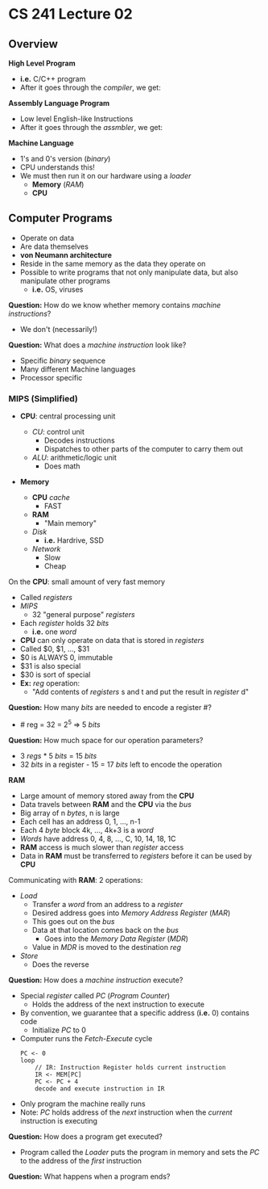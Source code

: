# CS 241 Lecture 02

## Overview
**High Level Program**
- **i.e.** C/C++ program
- After it goes through the *compiler*, we get:

**Assembly Language Program**
- Low level English-like Instructions
- After it goes through the *assmbler*, we get:

**Machine Language**
- 1's and 0's version (*binary*)
- CPU understands this!
- We must then run it on our hardware using a *loader*
    - **Memory** (*RAM*)
    - **CPU**

## Computer Programs
- Operate on data
- Are data themselves
- **von Neumann architecture**
- Reside in the same memory as the data they operate on
- Possible to write programs that not only manipulate data, but also manipulate other programs
    - **i.e.** OS, viruses

**Question:** How do we know whether memory contains *machine instructions*?
- We don't (necessarily!)

**Question:** What does a *machine instruction* look like?
- Specific *binary* sequence
- Many different Machine languages
- Processor specific

### MIPS (Simplified)
- **CPU**: central processing unit
    - *CU*: control unit
        - Decodes instructions
        - Dispatches to other parts of the computer to carry them out
    - *ALU*: arithmetic/logic unit
        - Does math

- **Memory**
    - **CPU** *cache* 
        - FAST
    - **RAM**
        -  "Main memory"
    - *Disk*
        - **i.e.** Hardrive, SSD
    - *Network*
        - Slow
        - Cheap

On the **CPU**: small amount of very fast memory
- Called *registers*
- *MIPS*
    - 32 "general purpose" *registers*
- Each *register* holds 32 *bits*
    - **i.e.** one *word*
- **CPU** can only operate on data that is stored in *registers*
- Called $0, $1, ..., $31
- $0 is ALWAYS 0, immutable
- $31 is also special
- $30 is sort of special
- **Ex:** *reg* operation:
    - "Add contents of *registers* s and t and put the result in *register* d"

**Question:** How many *bits* are needed to encode a register #?
- \# reg = 32 = 2<sup>5</sup> => 5 *bits*

**Question:** How much space for our operation parameters?
- 3 *regs* * 5 *bits* = 15 *bits*
- 32 *bits* in a register - 15 = 17 *bits* left to encode the operation

**RAM**
- Large amount of memory stored away from the **CPU**
- Data travels between **RAM** and the **CPU** via the *bus*
- Big array of n *bytes*, n is large
- Each cell has an address 0, 1, ..., n-1
- Each 4 *byte* block 4k, ..., 4k+3 is a *word*
- *Words* have address 0, 4, 8, ..., C, 10, 14, 18, 1C
- **RAM** access is much slower than *register* access
- Data in **RAM** must be transferred to *registers* before it can be used by **CPU**

Communicating with **RAM**: 2 operations:
- *Load*
    - Transfer a *word* from an address to a *register*
    -  Desired address goes into *Memory Address Register* (*MAR*)
    -  This goes out on the *bus*
    -  Data at that location comes back on the *bus*
        -  Goes into the *Memory Data Register* (*MDR*)
    - Value in *MDR* is moved to the destination *reg*
- *Store*
    - Does the reverse

**Question:** How does a *machine instruction* execute?
- Special *register* called *PC* (*Program Counter*)
    - Holds the address of the next instruction to execute
- By convention, we guarantee that a specific address (**i.e.** 0) contains code
    - Initialize *PC* to 0
- Computer runs the *Fetch-Execute* cycle
    ```
    PC <- 0
    loop
        // IR: Instruction Register holds current instruction
        IR <- MEM[PC] 
        PC <- PC + 4
        decode and execute instruction in IR
    ```
- Only program the machine really runs
- Note: *PC* holds address of the *next* instruction when the *current* instruction is executing

**Question:** How does a program get executed?
- Program called the *Loader* puts the program in memory and sets the *PC* to the address of the *first* instruction

**Question:** What happens when a program ends?